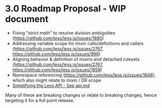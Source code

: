 3.0 Roadmap Proposal  - WIP document
====
* Fixing "strict math" to resolve division ambiguities (https://github.com/less/less.js/issues/1880)
* Addressing variable scope for mixin calls/definitions and callers (https://github.com/less/less.js/issues/2767, https://github.com/less/less.js/issues/996)
* Aligning behavior & definition of mixins and detached rulesets (https://github.com/less/less.js/issues/2767, https://github.com/less/less.js/issues/1859)
* Namespace referencing (https://github.com/less/less.js/issues/1848), which also might relate to mixin / DR scope
* [Simplifying the Less API - See api.md](api.md)

Many of these are breaking changes or relate to breaking changes, hence targeting it for a full point release.
